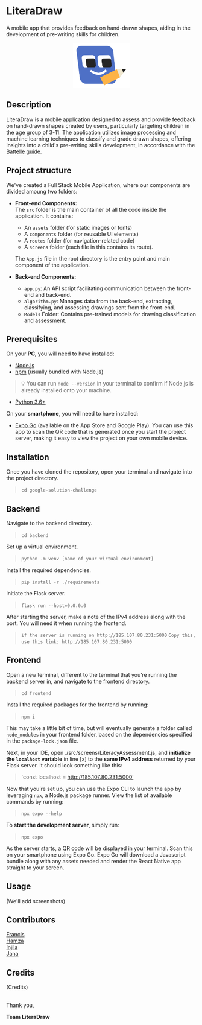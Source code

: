 # LiteraDraw
A mobile app that provides feedback on hand-drawn shapes, aiding in the development of pre-writing skills for children.

<p align="center">
  <img src="src/assets/images/literadraw-logo-small.png" alt="LiteraDraw Logo" width="150" />
</p>

## Description
LiteraDraw is a mobile application designed to assess and provide feedback on hand-drawn shapes created by users, particularly targeting children in the age group of 3-11. The application utilizes image processing and machine learning techniques to classify and grade drawn shapes, offering insights into a child's pre-writing skills development, in accordance with the [Battelle guide](https://ieeexplore.ieee.org/document/9440430).


## Project structure
We've created a Full Stack Mobile Application, where our components are divided amoung two folders:
- **Front-end Components:**  
    The `src` folder is the main container of all the code inside the application. It contains:
    - An `assets` folder (for static images or fonts)
    - A `components` folder (for reusable UI elements)
    - A `routes` folder (for navigation-related code)
    - A `screens` folder (each file in this contains its route).

    The `App.js` file in the root directory is the entry point and main component of the application.

- **Back-end Components:**
    - `app.py`: An API script facilitating communication between the front-end and back-end.
    - `algorithm.py`: Manages data from the back-end, extracting, classifying, and assessing drawings sent from the front-end.
    - `Models` Folder: Contains pre-trained models for drawing classification and assessment.


## Prerequisites


On your **PC**, you will need to have installed:
- [Node.js](https://nodejs.org/en)
- [npm](https://www.npmjs.com) (usually bundled with Node.js)
> 💡 You can run `node --version` in your terminal to confirm if Node.js is already installed onto your machine.
- [Python 3.6+](https://www.python.org)


On your **smartphone**, you will need to have installed:
- [Expo Go](https://expo.dev/client) (available on the App Store and Google Play). You can use this app to scan the QR code that is generated once you start the project server, making it easy to view the project on your own mobile device.


## Installation


Once you have cloned the repository, open your terminal and navigate into the project directory.


> `cd google-solution-challenge`


## Backend
Navigate to the backend directory.  
> `cd backend`


Set up a virtual environment.
> `python -m venv [name of your virtual environment]`    


Install the required dependencies.
> `pip install -r ./requirements`


Initiate the Flask server.
> `flask run --host=0.0.0.0`


After starting the server, make a note of the IPv4 address along with the port. You will need it when running the frontend.
> `if the server is running on http://185.107.80.231:5000`
> `Copy this, use this link: http://185.107.80.231:5000`


## Frontend


Open a new terminal, different to the terminal that you’re running the backend server in, and navigate to the frontend directory.


> `cd frontend`


Install the required packages for the frontend by running:


> `npm i`


This may take a little bit of time, but will eventually generate a folder called `node_modules` in your frontend folder, based on the dependencies specified in the `package-lock.json` file.


Next, in your IDE, open ./src/screens/LiteracyAssessment.js, and **initialize the `localhost` variable** in line [x] to the **same IPv4 address** returned by your Flask server. It should look something like this:


> `const localhost = http://185.107.80.231:5000‘


Now that you’re set up, you can use the Expo CLI to launch the app by leveraging `npx`, a Node.js package runner. View the list of available commands by running:


> `npx expo --help`


To **start the development server**, simply run:


> `npx expo`


As the server starts, a QR code will be displayed in your terminal. Scan this on your smartphone using Expo Go. Expo Go will download a Javascript bundle along with any assets needed and render the React Native app straight to your screen.


## Usage
(We'll add screenshots)



## Contributors
[Francis](github.com/francisblessedkim)  
[Hamza](github.com/SelfTaught-HamzaCodes)  
[Injila](github.com/injl)  
[Jana](github.com/JanaDragovic)

## Credits
(Credits)

<br>
Thank you,          

**Team LiteraDraw**